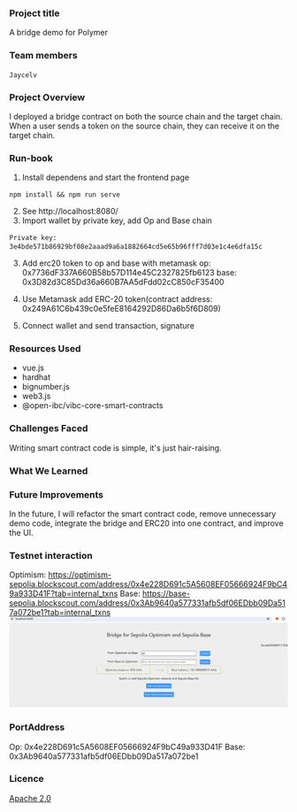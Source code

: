 ### Project title
A bridge demo for Polymer

### Team members
    Jaycelv

### Project Overview
I deployed a bridge contract on both the source chain and the target chain. When a user sends a token on the source chain, they can receive it on the target chain.
### Run-book
1. Install dependens and start the frontend page
```
npm install && npm run serve
```
2. See http://localhost:8080/
2. Import wallet by private key, add Op and Base chain
```
Private key: 3e4bde571b86929bf08e2aaad9a6a1882664cd5e65b96fff7d03e1c4e6dfa15c
```
3. Add erc20 token to op and base with metamask
    op: 0x7736dF337A660B58b57D114e45C2327825fb6123
    base: 0x3D82d3C85Dd36a660B7AA5dFdd02cC850cF35400
4. Use Metamask add ERC-20 token(contract address: 0x249A61C6b439c0e5feE8164292D86Da6b5f6D809)

5. Connect wallet and send transaction, signature
### Resources Used
- vue.js
- hardhat
- bignumber.js
- web3.js
- @open-ibc/vibc-core-smart-contracts
### Challenges Faced
Writing smart contract code is simple, it's just hair-raising.
### What We Learned

### Future Improvements
In the future, I will refactor the smart contract code, remove unnecessary demo code, integrate the bridge and ERC20 into one contract, and improve the UI.

### Testnet interaction
Optimism: https://optimism-sepolia.blockscout.com/address/0x4e228D691c5A5608EF05666924F9bC49a933D41F?tab=internal_txns
Base: https://base-sepolia.blockscout.com/address/0x3Ab9640a577331afb5df06EDbb09Da517a072be1?tab=internal_txns
![alt text](image.png)

### PortAddress
Op: 0x4e228D691c5A5608EF05666924F9bC49a933D41F
Base: 0x3Ab9640a577331afb5df06EDbb09Da517a072be1
 

### Licence
[Apache 2.0](LICENSE)


